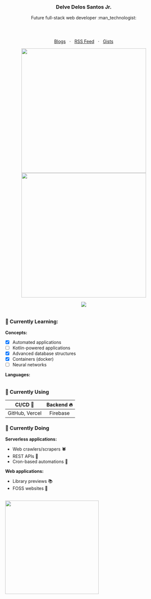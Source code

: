 <h3 align="center">Delve Delos Santos Jr.</h3>

<p align="center">Future full-stack web developer :man_technologist:</p>

<p align="center"><a href="https://github.com/creuserr/?tab=repositories"><img src="https://creuserr.vercel.app/badge" alt=""></a></p><br>

<p align="center">
  <a href="https://dev.to/creuserr">Blogs</a>
  &nbsp; &sdot; &nbsp;
  <a href="https://creuserr.vercel.app/feed">RSS Feed</a>
  &nbsp; &sdot; &nbsp;
  <a href="https://gist.github.com/creuserr">Gists</a>
</p>

<p align="center"><a href="https://github.com/creuserr">
  <picture>
    <source media="(prefers-color-scheme: dark)" srcset="https://github-readme-stats.vercel.app/api?username=creuserr&show_icons=true&theme=github_dark&hide_border=true">
    <img alt="" width="400" src="https://github-readme-stats.vercel.app/api?username=creuserr&show_icons=true&theme=light&border=lightgray">
  </picture> <br>
  <picture>
    <source media="(prefers-color-scheme: dark)" srcset="https://streak-stats.demolab.com?user=creuserr&theme=github-dark-blue&hide_border=true">
    <img alt="" width="400" src="https://streak-stats.demolab.com/?user=creuserr&theme=meta-light&border=lightgray&stroke=lightgray">
  </picture>
</a></p>

<p align="center"><a href="https://github.com/creuserr"><img src="https://skillicons.dev/icons?i=nodejs,py,java,php,bash,regex,html,css,js,lua,c,mysql&perline=6"></a></p>

<p align="center"><a href="https://github.com/creuserr"><img src="https://komarev.com/ghpvc/?username=creuserr&style=for-the-badge" alt=""></a></p>

### :beginner: Currently Learning:

**Concepts:**
- [x] Automated applications
- [ ] Kotlin-powered applications
- [x] Advanced database structures
- [x] Containers (docker)
- [ ] Neural networks

**Languages:**

<a href="https://github.com/creuserr"><img src="https://skillicons.dev/icons?i=kotlin,swift,rust,go,react,graphql" alt=""></a>

### :beginner: Currently Using

| CI/CD :floppy_disk: | Backend :fire: |
|:--------------:|:--------:|
| GitHub, Vercel | Firebase |

### :beginner: Currently Doing
**Serverless applications:**

- Web crawlers/scrapers :spider:
- REST APIs :fax:
- Cron-based automations :robot:

**Web applications:**

- Library previews :books:
- FOSS websites :fallen_leaf:

<br>
<img src="https://github.com/Anmol-Baranwal/Cool-GIFs-For-GitHub/assets/74038190/403af6cc-32fd-4026-8fb5-ae523bf899c3" width="300">
